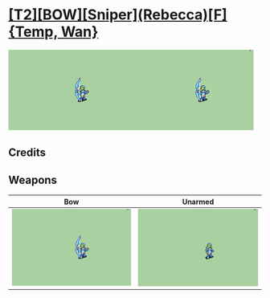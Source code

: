 # [\[T2\]\[BOW\]\[Sniper\]\(Rebecca\)\[F\]{Temp, Wan}](./)

<img src="./5.%20Bow/Bow_000.png" alt="[T2][BOW][Sniper](Rebecca)[F]{Temp, Wan} standing" />

## Credits



## Weapons


|Bow |Unarmed |
|  :---: | :---: |
| <img alt="Bow animation" src="./5.%20Bow/Bow.gif" /> | <img alt="Unarmed animation" src="./8.%20Unarmed/Unarmed.gif" /> |
